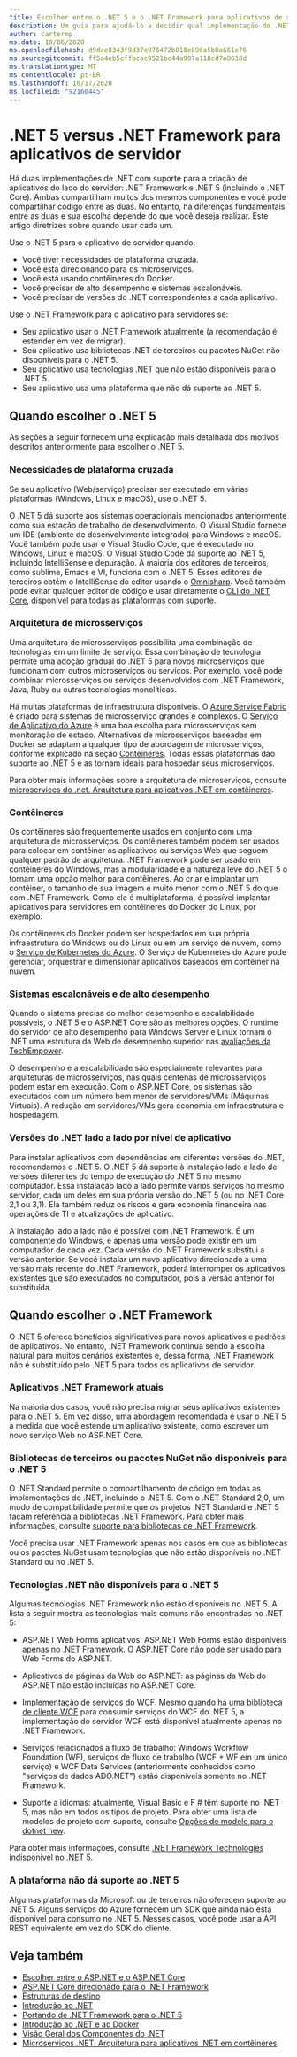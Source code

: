 ```yaml
---
title: Escolher entre o .NET 5 e o .NET Framework para aplicativos de servidor
description: Um guia para ajudá-lo a decidir qual implementação do .NET usar ao criar um aplicativo de servidor.
author: cartermp
ms.date: 10/06/2020
ms.openlocfilehash: d9dce0343f9d37e976472b818e896a5b0a661e76
ms.sourcegitcommit: ff5a4eb5cffbcac9521bc44a907a118cd7e8638d
ms.translationtype: MT
ms.contentlocale: pt-BR
ms.lasthandoff: 10/17/2020
ms.locfileid: "92160445"
---
```

# <a name="net-5-vs-net-framework-for-server-apps"></a>.NET 5 versus .NET Framework para aplicativos de servidor

Há duas implementações de .NET com suporte para a criação de aplicativos do lado do servidor: .NET Framework e .NET 5 (incluindo o .NET Core). Ambas compartilham muitos dos mesmos componentes e você pode compartilhar código entre as duas. No entanto, há diferenças fundamentais entre as duas e sua escolha depende do que você deseja realizar. Este artigo diretrizes sobre quando usar cada um.

Use o .NET 5 para o aplicativo de servidor quando:

- Você tiver necessidades de plataforma cruzada.
- Você está direcionando para os microserviços.
- Você está usando contêineres do Docker.
- Você precisar de alto desempenho e sistemas escalonáveis.
- Você precisar de versões do .NET correspondentes a cada aplicativo.

Use o .NET Framework para o aplicativo para servidores se:

- Seu aplicativo usar o .NET Framework atualmente (a recomendação é estender em vez de migrar).
- Seu aplicativo usa bibliotecas .NET de terceiros ou pacotes NuGet não disponíveis para o .NET 5.
- Seu aplicativo usa tecnologias .NET que não estão disponíveis para o .NET 5.
- Seu aplicativo usa uma plataforma que não dá suporte ao .NET 5.

## <a name="when-to-choose-net-5"></a>Quando escolher o .NET 5

As seções a seguir fornecem uma explicação mais detalhada dos motivos descritos anteriormente para escolher o .NET 5.

### <a name="cross-platform-needs"></a>Necessidades de plataforma cruzada

Se seu aplicativo (Web/serviço) precisar ser executado em várias plataformas (Windows, Linux e macOS), use o .NET 5.

O .NET 5 dá suporte aos sistemas operacionais mencionados anteriormente como sua estação de trabalho de desenvolvimento. O Visual Studio fornece um IDE (ambiente de desenvolvimento integrado) para Windows e macOS. Você também pode usar o Visual Studio Code, que é executado no Windows, Linux e macOS. O Visual Studio Code dá suporte ao .NET 5, incluindo IntelliSense e depuração. A maioria dos editores de terceiros, como sublime, Emacs e VI, funciona com o .NET 5. Esses editores de terceiros obtém o IntelliSense do editor usando o [Omnisharp](https://www.omnisharp.net/). Você também pode evitar qualquer editor de código e usar diretamente o [CLI do .NET Core](../core/tools/index.md), disponível para todas as plataformas com suporte.

### <a name="microservices-architecture"></a>Arquitetura de microsserviços

Uma arquitetura de microsserviços possibilita uma combinação de tecnologias em um limite de serviço. Essa combinação de tecnologia permite uma adoção gradual do .NET 5 para novos microserviços que funcionam com outros microserviços ou serviços. Por exemplo, você pode combinar microsserviços ou serviços desenvolvidos com .NET Framework, Java, Ruby ou outras tecnologias monolíticas.

Há muitas plataformas de infraestrutura disponíveis. O [Azure Service Fabric](https://azure.microsoft.com/services/service-fabric/) é criado para sistemas de microsserviço grandes e complexos. O [Serviço de Aplicativo do Azure](https://azure.microsoft.com/services/app-service/) é uma boa escolha para microsserviços sem monitoração de estado. Alternativas de microsserviços baseadas em Docker se adaptam a qualquer tipo de abordagem de microsserviços, conforme explicado na seção [Contêineres](#containers). Todas essas plataformas dão suporte ao .NET 5 e as tornam ideais para hospedar seus microserviços.

Para obter mais informações sobre a arquitetura de microserviços, consulte [microservices do .net. Arquitetura para aplicativos .NET em contêineres](../architecture/microservices/index.md).

### <a name="containers"></a>Contêineres

Os contêineres são frequentemente usados em conjunto com uma arquitetura de microsserviços. Os contêineres também podem ser usados para colocar em contêiner os aplicativos ou serviços Web que seguem qualquer padrão de arquitetura. .NET Framework pode ser usado em contêineres do Windows, mas a modularidade e a natureza leve do .NET 5 o tornam uma opção melhor para contêineres. Ao criar e implantar um contêiner, o tamanho de sua imagem é muito menor com o .NET 5 do que com .NET Framework. Como ele é multiplataforma, é possível implantar aplicativos para servidores em contêineres do Docker do Linux, por exemplo.

Os contêineres do Docker podem ser hospedados em sua própria infraestrutura do Windows ou do Linux ou em um serviço de nuvem, como o [Serviço de Kubernetes do Azure](https://azure.microsoft.com/services/kubernetes-service/). O Serviço de Kubernetes do Azure pode gerenciar, orquestrar e dimensionar aplicativos baseados em contêiner na nuvem.

### <a name="high-performance-and-scalable-systems"></a>Sistemas escalonáveis e de alto desempenho

Quando o sistema precisa do melhor desempenho e escalabilidade possíveis, o .NET 5 e o ASP.NET Core são as melhores opções. O runtime do servidor de alto desempenho para Windows Server e Linux tornam o .NET uma estrutura da Web de desempenho superior nas [avaliações da TechEmpower](https://www.techempower.com/benchmarks/#hw=ph&test=plaintext).

O desempenho e a escalabilidade são especialmente relevantes para arquiteturas de microsserviços, nas quais centenas de microsserviços podem estar em execução. Com o ASP.NET Core, os sistemas são executados com um número bem menor de servidores/VMs (Máquinas Virtuais). A redução em servidores/VMs gera economia em infraestrutura e hospedagem.

### <a name="side-by-side-net-versions-per-application-level"></a>Versões do .NET lado a lado por nível de aplicativo

Para instalar aplicativos com dependências em diferentes versões do .NET, recomendamos o .NET 5. O .NET 5 dá suporte à instalação lado a lado de versões diferentes do tempo de execução do .NET 5 no mesmo computador. Essa instalação lado a lado permite vários serviços no mesmo servidor, cada um deles em sua própria versão do .NET 5 (ou no .NET Core 2,1 ou 3,1). Ela também reduz os riscos e gera economia financeira nas operações de TI e atualizações de aplicativo.

A instalação lado a lado não é possível com .NET Framework. É um componente do Windows, e apenas uma versão pode existir em um computador de cada vez. Cada versão do .NET Framework substitui a versão anterior. Se você instalar um novo aplicativo direcionado a uma versão mais recente do .NET Framework, poderá interromper os aplicativos existentes que são executados no computador, pois a versão anterior foi substituída.

## <a name="when-to-choose-net-framework"></a>Quando escolher o .NET Framework

O .NET 5 oferece benefícios significativos para novos aplicativos e padrões de aplicativos. No entanto, .NET Framework continua sendo a escolha natural para muitos cenários existentes e, dessa forma, .NET Framework não é substituído pelo .NET 5 para todos os aplicativos de servidor.

### <a name="current-net-framework-applications"></a>Aplicativos .NET Framework atuais

Na maioria dos casos, você não precisa migrar seus aplicativos existentes para o .NET 5. Em vez disso, uma abordagem recomendada é usar o .NET 5 à medida que você estende um aplicativo existente, como escrever um novo serviço Web no ASP.NET Core.

### <a name="third-party-libraries-or-nuget-packages-not-available-for-net-5"></a>Bibliotecas de terceiros ou pacotes NuGet não disponíveis para o .NET 5

O .NET Standard permite o compartilhamento de código em todas as implementações do .NET, incluindo o .NET 5. Com o .NET Standard 2,0, um modo de compatibilidade permite que os projetos .NET Standard e .NET 5 façam referência a bibliotecas .NET Framework. Para obter mais informações, consulte [suporte para bibliotecas de .NET Framework](whats-new/whats-new-in-dotnet-standard.md#support-for-net-framework-libraries).

Você precisa usar .NET Framework apenas nos casos em que as bibliotecas ou os pacotes NuGet usam tecnologias que não estão disponíveis no .NET Standard ou no .NET 5.

### <a name="net-technologies-not-available-for-net-5"></a>Tecnologias .NET não disponíveis para o .NET 5

Algumas tecnologias .NET Framework não estão disponíveis no .NET 5. A lista a seguir mostra as tecnologias mais comuns não encontradas no .NET 5:

- ASP.NET Web Forms aplicativos: ASP.NET Web Forms estão disponíveis apenas no .NET Framework. O ASP.NET Core não pode ser usado para Web Forms do ASP.NET.

- Aplicativos de páginas da Web do ASP.NET: as páginas da Web do ASP.NET não estão incluídas no ASP.NET Core.

- Implementação de serviços do WCF. Mesmo quando há uma [biblioteca de cliente WCF](https://github.com/dotnet/wcf) para consumir serviços do WCF do .NET 5, a implementação do servidor WCF está disponível atualmente apenas no .NET Framework.

- Serviços relacionados a fluxo de trabalho: Windows Workflow Foundation (WF), serviços de fluxo de trabalho (WCF + WF em um único serviço) e WCF Data Services (anteriormente conhecidos como "serviços de dados ADO.NET") estão disponíveis somente no .NET Framework.

- Suporte a idiomas: atualmente, Visual Basic e F # têm suporte no .NET 5, mas não em todos os tipos de projeto. Para obter uma lista de modelos de projeto com suporte, consulte [Opções de modelo para o dotnet new](../core/tools/dotnet-new.md#arguments).

Para obter mais informações, consulte [.NET Framework Technologies indisponível no .NET 5](../core/porting/net-framework-tech-unavailable.md).

### <a name="platform-doesnt-support-net-5"></a>A plataforma não dá suporte ao .NET 5

Algumas plataformas da Microsoft ou de terceiros não oferecem suporte ao .NET 5. Alguns serviços do Azure fornecem um SDK que ainda não está disponível para consumo no .NET 5. Nesses casos, você pode usar a API REST equivalente em vez do SDK do cliente.

## <a name="see-also"></a>Veja também

- [Escolher entre o ASP.NET e o ASP.NET Core](/aspnet/core/choose-aspnet-framework)
- [ASP.NET Core direcionado para o .NET Framework](/aspnet/core/introduction-to-aspnet-core?view=aspnetcore-2.2&preserve-view=true#aspnet-core-targeting-net-framework)
- [Estruturas de destino](frameworks.md)
- [Introdução ao .NET](../core/introduction.md)
- [Portando de .NET Framework para o .NET 5](../core/porting/index.md)
- [Introdução ao .NET e ao Docker](../core/docker/introduction.md)
- [Visão Geral dos Componentes do .NET](components.md)
- [Microserviços .NET. Arquitetura para aplicativos .NET em contêineres](../architecture/microservices/index.md)
